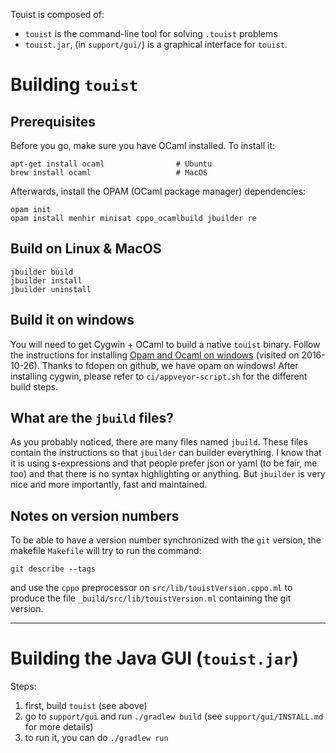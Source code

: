 Touist is composed of:
- `touist` is the command-line tool for solving `.touist` problems
- `touist.jar`, (in `support/gui/`) is a graphical interface for `touist`.

Building `touist`
=================

## Prerequisites
Before you go, make sure you have OCaml installed. To install it:

    apt-get install ocaml                # Ubuntu
    brew install ocaml                   # MacOS

Afterwards, install the OPAM (OCaml package manager) dependencies:

    opam init
    opam install menhir minisat cppo_ocamlbuild jbuilder re

## Build on Linux & MacOS

    jbuilder build
    jbuilder install
    jbuilder uninstall

## Build it on windows

You will need to get Cygwin + OCaml to build a native `touist` binary. Follow
the instructions for installing [Opam and Ocaml on
windows](http://fdopen.github.io/opam-repository-mingw/installation/)
(visited on 2016-10-26). Thanks to fdopen on github, we have opam on
windows! After installing cygwin, please refer to `ci/appveyor-script.sh`
for the different build steps.

## What are the `jbuild` files?

As you probably noticed, there are many files named `jbuild`. These files
contain the instructions so that `jbuilder` can builder everything.
I know that it is using s-expressions and that people prefer json or yaml (to
be fair, me too) and that there is no syntax highlighting or anything.
But `jbuilder` is very nice and more importantly, fast and maintained.

## Notes on version numbers

To be able to have a version number synchronized with the `git` version,
the makefile `Makefile` will try to run the command:

	git describe --tags

and use the `cppo` preprocessor on `src/lib/touistVersion.cppo.ml` to produce the
file `_build/src/lib/touistVersion.ml` containing the git version.

----------

Building the Java GUI (`touist.jar`)
===================================

Steps:

1. first, build `touist` (see above)
2. go to `support/gui` and run `./gradlew build`
   (see `support/gui/INSTALL.md` for more details)
3. to run it, you can do `./gradlew run`
